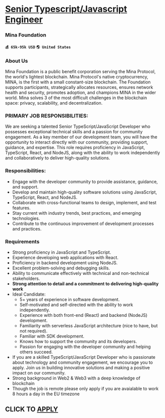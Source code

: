 # [Senior Typescript/Javascript Engineer](https://www.remotewlb.com/apply/senior-typescript-javascript-engineer-43598)  
### Mina Foundation  
#### `💰 65k-95k USD` `🌎 United States`  

### About Us

Mina Foundation is a public benefit corporation serving the Mina Protocol, the world's lightest blockchain. Mina Protocol's native cryptocurrency, MINA, is the first with a small constant-size blockchain. The Foundation supports participants, strategically allocates resources, ensures network health and security, promotes adoption, and champions MINA in the wider world. Mina solves 3 of the most difficult challenges in the blockchain space: privacy, scalability, and decentralization.

### PRIMARY JOB RESPONSIBILITIES:

We are seeking a talented Senior TypeScript/JavaScript Developer who possesses exceptional technical skills and a passion for community engagement. As a key member of our development team, you will have the opportunity to interact directly with our community, providing support, guidance, and expertise. This role requires proficiency in JavaScript, TypeScript, React, and NodeJS, along with the ability to work independently and collaboratively to deliver high-quality solutions.

### Responsibilities:

  * Engage with the developer community to provide assistance, guidance, and support.
  * Develop and maintain high-quality software solutions using JavaScript, TypeScript, React, and NodeJS.
  * Collaborate with cross-functional teams to design, implement, and test features.
  * Stay current with industry trends, best practices, and emerging technologies.
  * Contribute to the continuous improvement of development processes and practices.

### Requirements

  * Strong proficiency in JavaScript and TypeScript.
  * Experience developing web applications with React.
  * Proficiency in backend development using NodeJS.
  * Excellent problem-solving and debugging skills.
  * Ability to communicate effectively with technical and non-technical stakeholders.
  * **Strong attention to detail and a commitment to delivering high-quality work**
  * Ideal Candidate:
    * 5+ years of experience in software development.
    * Self-motivated and self-directed with the ability to work independently.
    * Experience with both front-end (React) and backend (NodeJS) development.
    * Familiarity with serverless JavaScript architecture (nice to have, but not required).
    * Familiar with SDK development.
    * Knows how to support the community and its developers.
    * Passion for engaging with the developer community and helping others succeed.
  * If you are a skilled TypeScript/JavaScript Developer who is passionate about technology and community engagement, we encourage you to apply. Join us in building innovative solutions and making a positive impact on our community.
  * Strong background in Web2 & Web3 with a deep knowledge of blockchain
  * Though the job is remote please only apply if you are avaialable to work 8 hours a day in the EU timezone

  
## CLICK TO [APPLY](https://www.remotewlb.com/apply/senior-typescript-javascript-engineer-43598)

